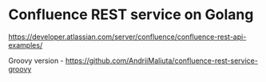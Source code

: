 # Confluence REST service on Golang

https://developer.atlassian.com/server/confluence/confluence-rest-api-examples/

Groovy version - https://github.com/AndriiMaliuta/confluence-rest-service-groovy
